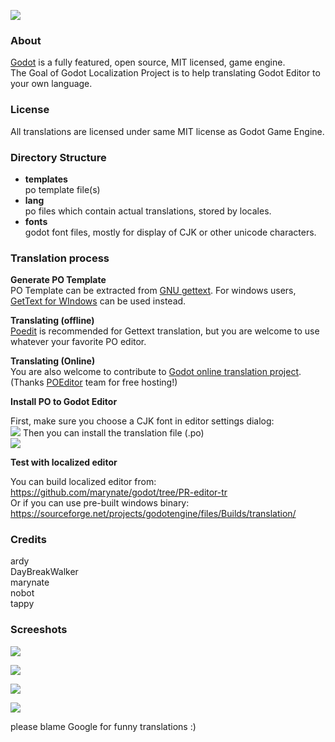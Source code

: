 ![](https://github.com/marynate/godot/wiki/images/godot_logo.png)

### About

[Godot](https://github.com/okamstudio/godot) is a fully featured, open source, MIT licensed, game engine.  
The Goal of Godot Localization Project is to help translating Godot Editor to your own language.

### License

All translations are licensed under same MIT license as Godot Game Engine.

### Directory Structure

- __templates__  	
po template file(s)
- __lang__  
po files which contain actual translations, stored by locales.
- __fonts__  
godot font files, mostly for display of CJK or other unicode characters.

### Translation process

__Generate PO Template__  
PO Template can be extracted from [GNU gettext](http://www.gnu.org/software/gettext/). For windows users, [GetText for WIndows](http://gnuwin32.sourceforge.net/packages/gettext.htm) can be used instead.

__Translating (offline)__  
[Poedit](https://github.com/vslavik/poedit) is recommended for Gettext translation, but you are welcome to use whatever your favorite PO editor.  

__Translating (Online)__  
You are also welcome to contribute to [Godot online translation project](https://poeditor.com/join/project?hash=15721c79eff2d02de1670f8e8664af13).  
(Thanks [POEditor](https://poeditor.com) team for free hosting!)


__Install PO to Godot Editor__  

First, make sure you choose a CJK font in editor settings dialog:  
![](http://oi61.tinypic.com/2q8108i.jpg)
Then you can install the translation file (.po)   
![](http://oi57.tinypic.com/293ehq9.jpg)

__Test with localized editor__

You can build localized editor from: https://github.com/marynate/godot/tree/PR-editor-tr  
Or if you can use pre-built windows binary: https://sourceforge.net/projects/godotengine/files/Builds/translation/

### Credits

ardy  
DayBreakWalker  
marynate  
nobot  
tappy  

### Screeshots

![](http://oi62.tinypic.com/13zzndv.jpg)

![](http://oi62.tinypic.com/155kl05.jpg)

![](http://oi62.tinypic.com/2qw0cpi.jpg)

![](http://oi57.tinypic.com/4smw7q.jpg)

please blame Google for funny translations :)
